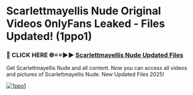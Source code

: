 # Scarlettmayellis Nude Original Videos 0nlyFans Leaked - Files Updated! (1ppo1)

<h3>🔴 CLICK HERE 🌐==►► <a href="https://tinyurl.com/y5r63du9" rel="nofollow">Scarlettmayellis Nude Updated Files</a></h3>

Get Scarlettmayellis Nude and all content. Now you can access all videos and pictures of Scarlettmayellis Nude. New Updated Files 2025!

[![1ppo1](https://i.imgur.com/UVo9nyh.gif)](https://tinyurl.com/y5r63du9)